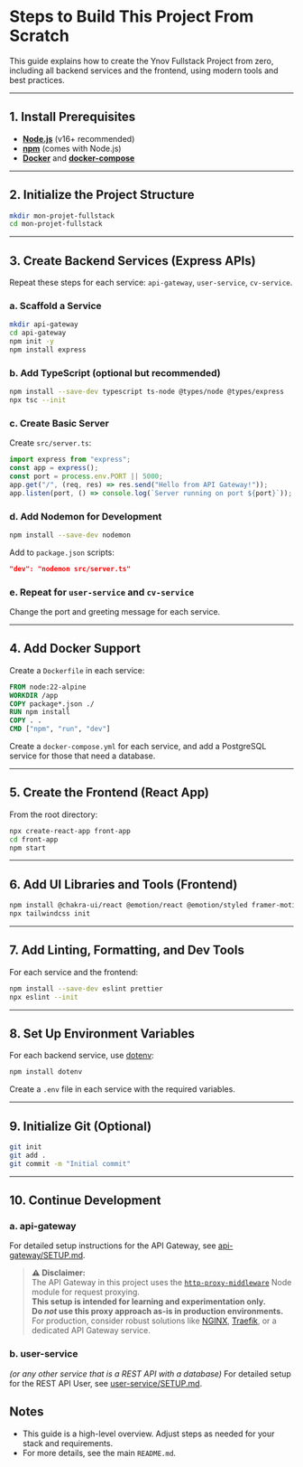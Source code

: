 # Steps to Build This Project From Scratch

This guide explains how to create the Ynov Fullstack Project from zero, including all backend services and the frontend, using modern tools and best practices.

---

## 1. Install Prerequisites

- **[Node.js](https://nodejs.org/)** (v16+ recommended)
- **[npm](https://www.npmjs.com/)** (comes with Node.js)
- **[Docker](https://www.docker.com/)** and **[docker-compose](https://docs.docker.com/compose/)**

---

## 2. Initialize the Project Structure

```bash
mkdir mon-projet-fullstack
cd mon-projet-fullstack
```

---

## 3. Create Backend Services (Express APIs)

Repeat these steps for each service: `api-gateway`, `user-service`, `cv-service`.

### a. Scaffold a Service

```bash
mkdir api-gateway
cd api-gateway
npm init -y
npm install express
```

### b. Add TypeScript (optional but recommended)

```bash
npm install --save-dev typescript ts-node @types/node @types/express
npx tsc --init
```

### c. Create Basic Server

Create `src/server.ts`:

```ts
import express from "express";
const app = express();
const port = process.env.PORT || 5000;
app.get("/", (req, res) => res.send("Hello from API Gateway!"));
app.listen(port, () => console.log(`Server running on port ${port}`));
```

### d. Add Nodemon for Development

```bash
npm install --save-dev nodemon
```

Add to `package.json` scripts:

```json
"dev": "nodemon src/server.ts"
```

### e. Repeat for `user-service` and `cv-service`

Change the port and greeting message for each service.

---

## 4. Add Docker Support

Create a `Dockerfile` in each service:

```Dockerfile
FROM node:22-alpine
WORKDIR /app
COPY package*.json ./
RUN npm install
COPY . .
CMD ["npm", "run", "dev"]
```

Create a `docker-compose.yml` for each service, and add a PostgreSQL service for those that need a database.

---

## 5. Create the Frontend (React App)

From the root directory:

```bash
npx create-react-app front-app
cd front-app
npm start
```

---

## 6. Add UI Libraries and Tools (Frontend)

```bash
npm install @chakra-ui/react @emotion/react @emotion/styled framer-motion tailwindcss axios
npx tailwindcss init
```

---

## 7. Add Linting, Formatting, and Dev Tools

For each service and the frontend:

```bash
npm install --save-dev eslint prettier
npx eslint --init
```

---

## 8. Set Up Environment Variables

For each backend service, use [dotenv](https://www.npmjs.com/package/dotenv):

```bash
npm install dotenv
```

Create a `.env` file in each service with the required variables.

---

## 9. Initialize Git (Optional)

```bash
git init
git add .
git commit -m "Initial commit"
```

---

## 10. Continue Development

### a. api-gateway

For detailed setup instructions for the API Gateway, see [api-gateway/SETUP.md](/api-gateway/SETUP.md).

> **⚠️ Disclaimer:**  
> The API Gateway in this project uses the [`http-proxy-middleware`](https://www.npmjs.com/package/http-proxy-middleware) Node module for request proxying.  
> **This setup is intended for learning and experimentation only.**  
> **Do _not_ use this proxy approach as-is in production environments.**  
> For production, consider robust solutions like [NGINX](https://www.nginx.com/), [Traefik](https://traefik.io/), or a dedicated API Gateway service.

### b. user-service

_(or any other service that is a REST API with a database)_
For detailed setup for the REST API User, see [user-service/SETUP.md](/user-service/SETUP.md).

## Notes

- This guide is a high-level overview. Adjust steps as needed for your stack and requirements.
- For more details, see the main `README.md`.
